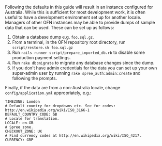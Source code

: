 Following the defaults in this guide will result in an instance configured for Australia. While this is sufficient for most development work, it is often useful to have a development environment set up for another locale. Managers of other OFN instances may be able to provide dumps of sample data that can be used. These can be set up as follows:

1. Obtain a database dump e.g. `foo.sql.gz`.
2. From a terminal, in the OFN repository root directory, run `script/restore.sh foo.sql.gz`
3. Run `rails runner script/prepare_imported_db.rb` to disable some production payment settings.
4. Run `rake db:migrate` to migrate any database changes since the dump.
5. If you don't have admin credentials for the data you can set up your own super-admin user by running `rake spree_auth:admin:create` and following the prompts.

Finally, if the data are from a non-Australia locale, change `config/application.yml` appropriately, e.g.:

```{yml}
TIMEZONE: London
# Default country for dropdowns etc. See for codes: http://en.wikipedia.org/wiki/ISO_3166-1
DEFAULT_COUNTRY_CODE: GB
# Locale for translation.
LOCALE: en-GB
# Spree zone.
CHECKOUT_ZONE: UK
# Find currency codes at http://en.wikipedia.org/wiki/ISO_4217.
CURRENCY: GBP
```